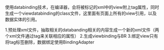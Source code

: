 使用databinding技术，在编译器，会将被标记的xml中的view附上tag属性，同时生成一个viewdatabinding的class文件，这里面有页面上所有的view引用，以及数据实体的引用。

1.预处理xml文件，抽取相关的databanding相关的内容生成一个新的xml文件（两个xml文件通过tag来关联相应的属性）
2.生成viewbinding与BR
3.绑定view只有将tag标签删除，数据绑定使用BindingAdapter